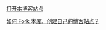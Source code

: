 
[打开本博客站点](https://rewgt.github.io/blogs/output/repo_home.html)

[如何 Fork 本库，创建自己的博客站点？](create_your_blog.md)
